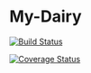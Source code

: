# My-Dairy


[![Build Status](https://travis-ci.org/Claudinee11/My-Dairy.svg?branch=bg-test-168802034)](https://travis-ci.org/Claudinee11/My-Dairy)

[![Coverage Status](https://coveralls.io/repos/github/Claudinee11/My-Dairy/badge.svg?branch=Develop)](https://coveralls.io/github/Claudinee11/My-Dairy?branch=Develop)